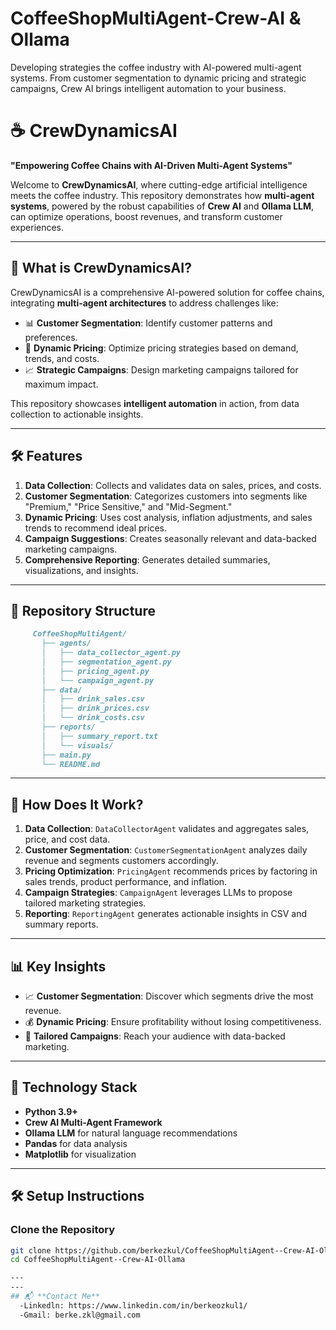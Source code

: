 # CoffeeShopMultiAgent-Crew-AI & Ollama
Developing strategies the coffee industry with AI-powered multi-agent systems. From customer segmentation to dynamic pricing and strategic campaigns, Crew AI brings intelligent automation to your business.

# ☕ CrewDynamicsAI  
**"Empowering Coffee Chains with AI-Driven Multi-Agent Systems"**

Welcome to **CrewDynamicsAI**, where cutting-edge artificial intelligence meets the coffee industry. This repository demonstrates how **multi-agent systems**, powered by the robust capabilities of **Crew AI** and **Ollama LLM**, can optimize operations, boost revenues, and transform customer experiences.

---

## 🚀 What is CrewDynamicsAI?

CrewDynamicsAI is a comprehensive AI-powered solution for coffee chains, integrating **multi-agent architectures** to address challenges like:  
- 📊 **Customer Segmentation**: Identify customer patterns and preferences.  
- 💸 **Dynamic Pricing**: Optimize pricing strategies based on demand, trends, and costs.  
- 📈 **Strategic Campaigns**: Design marketing campaigns tailored for maximum impact.

This repository showcases **intelligent automation** in action, from data collection to actionable insights.

---

## 🛠️ Features

1. **Data Collection**: Collects and validates data on sales, prices, and costs.  
2. **Customer Segmentation**: Categorizes customers into segments like "Premium," "Price Sensitive," and "Mid-Segment."  
3. **Dynamic Pricing**: Uses cost analysis, inflation adjustments, and sales trends to recommend ideal prices.  
4. **Campaign Suggestions**: Creates seasonally relevant and data-backed marketing campaigns.  
5. **Comprehensive Reporting**: Generates detailed summaries, visualizations, and insights.  

---

## 📂 Repository Structure

```markdown
     CoffeeShopMultiAgent/
       ├── agents/
       │   ├── data_collector_agent.py
       │   ├── segmentation_agent.py
       │   ├── pricing_agent.py
       │   └── campaign_agent.py
       ├── data/
       │   ├── drink_sales.csv
       │   ├── drink_prices.csv
       │   └── drink_costs.csv
       ├── reports/
       │   ├── summary_report.txt
       │   └── visuals/
       ├── main.py
       └── README.md
```

---

## 🧠 How Does It Work?

1. **Data Collection**: `DataCollectorAgent` validates and aggregates sales, price, and cost data.  
2. **Customer Segmentation**: `CustomerSegmentationAgent` analyzes daily revenue and segments customers accordingly.  
3. **Pricing Optimization**: `PricingAgent` recommends prices by factoring in sales trends, product performance, and inflation.  
4. **Campaign Strategies**: `CampaignAgent` leverages LLMs to propose tailored marketing strategies.  
5. **Reporting**: `ReportingAgent` generates actionable insights in CSV and summary reports.

---

## 📊 Key Insights

- 📈 **Customer Segmentation**: Discover which segments drive the most revenue.  
- 💰 **Dynamic Pricing**: Ensure profitability without losing competitiveness.  
- 🎯 **Tailored Campaigns**: Reach your audience with data-backed marketing.

---

## 🤖 Technology Stack

- **Python 3.9+**
- **Crew AI Multi-Agent Framework**  
- **Ollama LLM** for natural language recommendations  
- **Pandas** for data analysis  
- **Matplotlib** for visualization

---

## 🛠️ Setup Instructions

### Clone the Repository  
```bash
git clone https://github.com/berkezkul/CoffeeShopMultiAgent--Crew-AI-Ollama.git
cd CoffeeShopMultiAgent--Crew-AI-Ollama

---
---
## 📬 **Contact Me**
  -Linkedln: https://www.linkedin.com/in/berkeozkul1/
  -Gmail: berke.zkl@gmail.com

